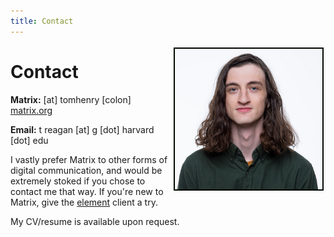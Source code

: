 ```yaml
---
title: Contact
---
```


<img src="images/seas23-03.jpg" height="225" alt="Me in fall 2023" style="float: right; margin: 3px 3px 3px 3px; border: 2px solid #000800;"> 

# Contact
**Matrix:** [at] tomhenry [colon] [matrix.org](https://matrix.org/)

**Email:** t reagan [at] g [dot] harvard [dot] edu 

I vastly prefer Matrix to other forms of digital communication, and would be extremely stoked if you chose to contact me that way. If you're new to Matrix, give the [element](https://element.io/) client a try. 

My CV/resume is available upon request. 
